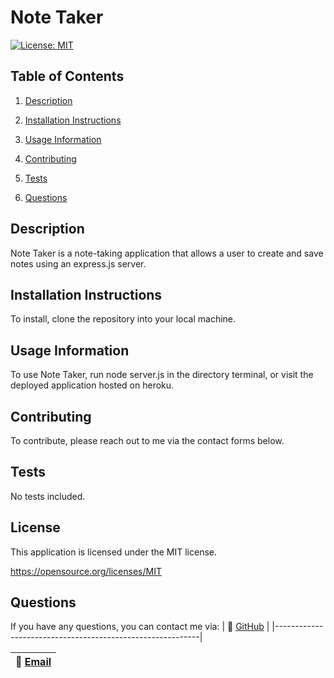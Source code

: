 
  # Note Taker
  [![License: MIT](https://img.shields.io/badge/License-MIT-yellow.svg)](https://opensource.org/licenses/MIT)

  ## Table of Contents

  1. [Description](#description)

  2. [Installation Instructions](#installation-instructions)

  3. [Usage Information](#usage-information)

  4. [Contributing](#contributing)

  5. [Tests](#tests)

  6. [Questions](#questions)

  ## Description

  Note Taker is a note-taking application that allows a user to create and save notes using an express.js server.

  ## Installation Instructions

  To install, clone the repository into your local machine.

  ## Usage Information

  To use Note Taker, run node server.js in the directory terminal, or visit the deployed application hosted on heroku.

  ## Contributing

  To contribute, please reach out to me via the contact forms below. 

  ## Tests

 No tests included.

  
  ## License 

  This application is licensed under the MIT license.

  https://opensource.org/licenses/MIT

  

  ## Questions

  If you have any questions, you can contact me via:
  | :memo:  [GitHub](https://github.com/OwenMG)   |
  |-----------------------------------------------------------|

  | :memo:  [Email](mailto:omgwebdev@gmail.com)                  |
  |-----------------------------------------------------------|
